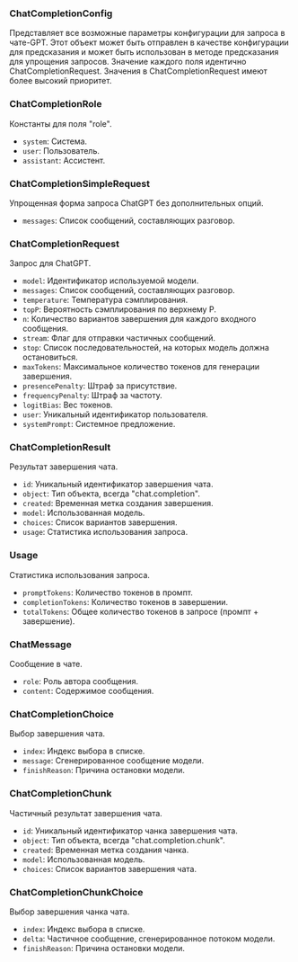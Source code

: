 ### ChatCompletionConfig
Представляет все возможные параметры конфигурации для запроса в чате-GPT.
Этот объект может быть отправлен в качестве конфигурации для предсказания и может быть использован в методе предсказания для упрощения запросов.
Значение каждого поля идентично ChatCompletionRequest. Значения в ChatCompletionRequest имеют более высокий приоритет.

### ChatCompletionRole
Константы для поля "role".

- `system`: Система.
- `user`: Пользователь.
- `assistant`: Ассистент.

### ChatCompletionSimpleRequest
Упрощенная форма запроса ChatGPT без дополнительных опций.

- `messages`: Список сообщений, составляющих разговор.

### ChatCompletionRequest
Запрос для ChatGPT.

- `model`: Идентификатор используемой модели.
- `messages`: Список сообщений, составляющих разговор.
- `temperature`: Температура сэмплирования.
- `topP`: Вероятность сэмплирования по верхнему P.
- `n`: Количество вариантов завершения для каждого входного сообщения.
- `stream`: Флаг для отправки частичных сообщений.
- `stop`: Список последовательностей, на которых модель должна остановиться.
- `maxTokens`: Максимальное количество токенов для генерации завершения.
- `presencePenalty`: Штраф за присутствие.
- `frequencyPenalty`: Штраф за частоту.
- `logitBias`: Вес токенов.
- `user`: Уникальный идентификатор пользователя.
- `systemPrompt`: Системное предложение.

### ChatCompletionResult
Результат завершения чата.

- `id`: Уникальный идентификатор завершения чата.
- `object`: Тип объекта, всегда "chat.completion".
- `created`: Временная метка создания завершения.
- `model`: Использованная модель.
- `choices`: Список вариантов завершения.
- `usage`: Статистика использования запроса.

### Usage
Статистика использования запроса.

- `promptTokens`: Количество токенов в промпт.
- `completionTokens`: Количество токенов в завершении.
- `totalTokens`: Общее количество токенов в запросе (промпт + завершение).

### ChatMessage
Сообщение в чате.

- `role`: Роль автора сообщения.
- `content`: Содержимое сообщения.

### ChatCompletionChoice
Выбор завершения чата.

- `index`: Индекс выбора в списке.
- `message`: Сгенерированное сообщение модели.
- `finishReason`: Причина остановки модели.

### ChatCompletionChunk
Частичный результат завершения чата.

- `id`: Уникальный идентификатор чанка завершения чата.
- `object`: Тип объекта, всегда "chat.completion.chunk".
- `created`: Временная метка создания чанка.
- `model`: Использованная модель.
- `choices`: Список вариантов завершения чата.

### ChatCompletionChunkChoice
Выбор завершения чанка чата.

- `index`: Индекс выбора в списке.
- `delta`: Частичное сообщение, сгенерированное потоком модели.
- `finishReason`: Причина остановки модели.


